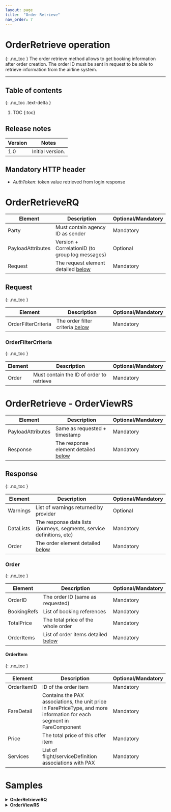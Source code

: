 ```yaml
---
layout: page
title:  "Order Retrieve"
nav_order: 7
---
```


# OrderRetrieve operation
{: .no_toc }
The order retrieve method allows to get booking information after order creation. The order ID must be sent in request to be able to retrieve information from the airline system.

---------------------------------------

## Table of contents
{: .no_toc .text-delta }

1. TOC
{:toc}

## Release notes

| Version | Notes |
| --- | --- |
| 1.0 | Initial version. |

## Mandatory HTTP header

- *AuthToken*: token value retrieved from login response

# OrderRetrieveRQ

| Element | Description | Optional/Mandatory |
| --- | --- | --- |
| Party | Must contain agency ID as sender | Mandatory |
| PayloadAttributes | Version + CorrelationID (to group log messages) | Optional |
| Request | The request element detailed [below](#request) | Mandatory |

## Request
{: .no_toc }

| Element | Description | Optional/Mandatory |
| --- | --- | --- |
| OrderFilterCriteria | The order filter criteria [below](#orderfiltercriteria) | Mandatory |

### OrderFilterCriteria
{: .no_toc }

| Element | Description | Optional/Mandatory |
| --- | --- | --- |
| Order | Must contain the ID of order to retrieve | Mandatory |

# OrderRetrieve - OrderViewRS

| Element | Description | Optional/Mandatory |
| --- | --- | --- |
| PayloadAttributes | Same as requested + timestamp | Mandatory |
| Response | The response element detailed [below](#response) | Mandatory |

## Response
{: .no_toc }

| Element | Description | Optional/Mandatory |
| --- | --- | --- |
| Warnings | List of warnings returned by provider | Optional |
| DataLists | The response data lists (journeys, segments, service definitions, etc) | Mandatory |
| Order | The order element detailed [below](#order) | Mandatory |

### Order
{: .no_toc }

| Element | Description | Optional/Mandatory |
| --- | --- | --- |
| OrderID | The order ID (same as requested) | Mandatory |
| BookingRefs | List of booking references | Mandatory |
| TotalPrice | The total price of the whole order | Mandatory |
| OrderItems | List of order items detailed [below](#orderitem) | Mandatory |

#### OrderItem
{: .no_toc }

| Element | Description | Optional/Mandatory |
| --- | --- | --- |
| OrderItemID | ID of the order item | Mandatory |
| FareDetail | Contains the PAX associations, the unit price in FarePriceType, and more information for each segment in FareComponent | Mandatory |
| Price | The total price of this offer item | Mandatory |
| Services | List of flight/serviceDefinition associations with PAX | Mandatory |

# Samples

<details>
  <summary><b>OrderRetrieveRQ</b></summary>

{% highlight xml %}
<?xml version="1.0" encoding="UTF-8" standalone="yes"?>
<IATA_OrderRetrieveRQ xmlns="http://www.iata.org/IATA/2015/00/2019.2/IATA_OrderRetrieveRQ">
    <Party>
        <Sender>
            <TravelAgency>
                <AgencyID>agency1234</AgencyID>
            </TravelAgency>
        </Sender>
    </Party>
    <PayloadAttributes>
        <CorrelationID>c3421ac5-96cd-3aed-b40b-aca63b056173</CorrelationID>
        <VersionNumber>19.2</VersionNumber>
    </PayloadAttributes>
    <Request>
        <OrderFilterCriteria>
            <Order>
                <OrderID>544759</OrderID>
                <OwnerCode>BA</OwnerCode>
            </Order>
        </OrderFilterCriteria>
    </Request>
</IATA_OrderRetrieveRQ>
{% endhighlight %}

</details>

<details>
  <summary><b>OrderViewRS</b></summary>

{% highlight xml %}
<?xml version="1.0" encoding="UTF-8" standalone="yes"?>
<IATA_OrderViewRS xmlns="http://www.iata.org/IATA/2015/00/2019.2/IATA_OrderViewRS">
    <Response>
        <DataLists>
            <OriginDestList>
                <OriginDest>
                    <DestCode>BCN</DestCode>
                    <OriginCode>LHR</OriginCode>
                    <OriginDestID>OD1</OriginDestID>
                    <PaxJourneyRefID>PJ1</PaxJourneyRefID>
                </OriginDest>
                <OriginDest>
                    <DestCode>LHR</DestCode>
                    <OriginCode>BCN</OriginCode>
                    <OriginDestID>OD2</OriginDestID>
                    <PaxJourneyRefID>PJ3</PaxJourneyRefID>
                </OriginDest>
            </OriginDestList>
            <PaxJourneyList>
                <PaxJourney>
                    <Duration>P0Y0M0DT2H5M0S</Duration>
                    <PaxJourneyID>PJ1</PaxJourneyID>
                    <PaxSegmentRefID>SEG1</PaxSegmentRefID>
                </PaxJourney>
                <PaxJourney>
                    <Duration>P0Y0M0DT2H15M0S</Duration>
                    <PaxJourneyID>PJ3</PaxJourneyID>
                    <PaxSegmentRefID>SEG3</PaxSegmentRefID>
                </PaxJourney>
            </PaxJourneyList>
            <PaxList>
                <Pax>
                    <Birthdate>1986-01-01</Birthdate>
                    <ContactInfoRefID>CONT1</ContactInfoRefID>
                    <PaxID>PAX1</PaxID>
                    <PTC>ADT</PTC>
                </Pax>
                <Pax>
                    <Birthdate>1986-02-02</Birthdate>
                    <ContactInfoRefID>CONT1</ContactInfoRefID>
                    <PaxID>PAX2</PaxID>
                    <PTC>ADT</PTC>
                </Pax>
            </PaxList>
            <PaxSegmentList>
                <PaxSegment>
                    <Arrival>
                        <AircraftScheduledDateTime>2021-06-01T22:20:00</AircraftScheduledDateTime>
                        <IATA_LocationCode>BCN</IATA_LocationCode>
                        <TerminalName>1</TerminalName>
                    </Arrival>
                    <DatedOperatingLeg>
                        <Arrival/>
                        <CarrierAircraftType>
                            <CarrierAircraftTypeCode>320</CarrierAircraftTypeCode>
                        </CarrierAircraftType>
                        <Dep/>
                    </DatedOperatingLeg>
                    <Dep>
                        <AircraftScheduledDateTime>2021-06-01T19:15:00</AircraftScheduledDateTime>
                        <IATA_LocationCode>LHR</IATA_LocationCode>
                        <TerminalName>3</TerminalName>
                    </Dep>
                    <Duration>P0Y0M0DT2H5M0S</Duration>
                    <MarketingCarrierInfo>
                        <CarrierDesigCode>BA</CarrierDesigCode>
                        <MarketingCarrierFlightNumberText>0482</MarketingCarrierFlightNumberText>
                    </MarketingCarrierInfo>
                    <OperatingCarrierInfo>
                        <CarrierDesigCode>BA</CarrierDesigCode>
                    </OperatingCarrierInfo>
                    <PaxSegmentID>SEG1</PaxSegmentID>
                </PaxSegment>
                <PaxSegment>
                    <Arrival>
                        <AircraftScheduledDateTime>2021-06-10T21:55:00</AircraftScheduledDateTime>
                        <IATA_LocationCode>LHR</IATA_LocationCode>
                        <TerminalName>3</TerminalName>
                    </Arrival>
                    <DatedOperatingLeg>
                        <Arrival/>
                        <CarrierAircraftType>
                            <CarrierAircraftTypeCode>320</CarrierAircraftTypeCode>
                        </CarrierAircraftType>
                        <Dep/>
                    </DatedOperatingLeg>
                    <Dep>
                        <AircraftScheduledDateTime>2021-06-10T20:40:00</AircraftScheduledDateTime>
                        <IATA_LocationCode>BCN</IATA_LocationCode>
                        <TerminalName>1</TerminalName>
                    </Dep>
                    <Duration>P0Y0M0DT2H15M0S</Duration>
                    <MarketingCarrierInfo>
                        <CarrierDesigCode>BA</CarrierDesigCode>
                        <MarketingCarrierFlightNumberText>0487</MarketingCarrierFlightNumberText>
                    </MarketingCarrierInfo>
                    <OperatingCarrierInfo>
                        <CarrierDesigCode>BA</CarrierDesigCode>
                    </OperatingCarrierInfo>
                    <PaxSegmentID>SEG3</PaxSegmentID>
                </PaxSegment>
            </PaxSegmentList>
            <PriceClassList>
                <PriceClass>
                    <CabinType>
                        <CabinTypeName>ECONOMY</CabinTypeName>
                    </CabinType>
                    <Desc>
                        <DescText>Bagage à main uniquement</DescText>
                    </Desc>
                    <Desc>
                        <DescText>Sièges attribués ou payez pour choisir votre siège quand vous le souhaitez</DescText>
                    </Desc>
                    <Desc>
                        <DescText>Dernier à embarquer</DescText>
                    </Desc>
                    <Name>BASIC</Name>
                    <PriceClassID>PC1</PriceClassID>
                </PriceClass>
            </PriceClassList>
        </DataLists>
        <Order>
            <BookingRef>
                <BookingEntity>
                    <Carrier>
                        <AirlineDesigCode>BA</AirlineDesigCode>
                    </Carrier>
                </BookingEntity>
                <BookingID>T79BPA</BookingID>
            </BookingRef>
            <BookingRef>
                <BookingEntity>
                    <Org>
                        <OrgID>ORCHESTRA</OrgID>
                    </Org>
                </BookingEntity>
                <BookingID>BA-T79BPA</BookingID>
            </BookingRef>
            <OrderID>544759</OrderID>
            <OrderItem>
                <FareDetail>
                    <FareComponent>
                        <CabinType>
                            <CabinTypeCode>O</CabinTypeCode>
                            <CabinTypeName>ECONOMY</CabinTypeName>
                        </CabinType>
                        <PaxSegmentRefID>SEG1</PaxSegmentRefID>
                        <PriceClassRefID>PC1</PriceClassRefID>
                    </FareComponent>
                    <FareComponent>
                        <CabinType>
                            <CabinTypeCode>L</CabinTypeCode>
                            <CabinTypeName>ECONOMY</CabinTypeName>
                        </CabinType>
                        <PaxSegmentRefID>SEG3</PaxSegmentRefID>
                        <PriceClassRefID>PC1</PriceClassRefID>
                    </FareComponent>
                    <FarePriceType>
                        <Price>
                            <BaseAmount CurCode="EUR">162.00000000000000000000</BaseAmount>
                            <TotalAmount CurCode="EUR">162.00000000000000000000</TotalAmount>
                        </Price>
                    </FarePriceType>
                    <PaxRefID>PAX2</PaxRefID>
                </FareDetail>
                <OrderItemID>8c51dabc-00a2-4377-8f9d-5e022c61c4de</OrderItemID>
                <PaymentTimeLimitDateTime>2021-02-05T00:59:00.000</PaymentTimeLimitDateTime>
                <Price>
                    <BaseAmount CurCode="EUR">162.00000000000000000000</BaseAmount>
                    <TotalAmount CurCode="EUR">162.00000000000000000000</TotalAmount>
                </Price>
                <Service>
                    <PaxRefID>PAX2</PaxRefID>
                    <ServiceAssociations>
                        <PaxSegmentRefID>SEG1</PaxSegmentRefID>
                    </ServiceAssociations>
                    <ServiceID>SV373</ServiceID>
                    <StatusCode>K</StatusCode>
                </Service>
                <Service>
                    <PaxRefID>PAX2</PaxRefID>
                    <ServiceAssociations>
                        <PaxSegmentRefID>SEG3</PaxSegmentRefID>
                    </ServiceAssociations>
                    <ServiceID>SV374</ServiceID>
                    <StatusCode>K</StatusCode>
                </Service>
            </OrderItem>
            <OrderItem>
                <FareDetail>
                    <FareComponent>
                        <CabinType>
                            <CabinTypeCode>O</CabinTypeCode>
                            <CabinTypeName>ECONOMY</CabinTypeName>
                        </CabinType>
                        <PaxSegmentRefID>SEG1</PaxSegmentRefID>
                        <PriceClassRefID>PC1</PriceClassRefID>
                    </FareComponent>
                    <FareComponent>
                        <CabinType>
                            <CabinTypeCode>L</CabinTypeCode>
                            <CabinTypeName>ECONOMY</CabinTypeName>
                        </CabinType>
                        <PaxSegmentRefID>SEG3</PaxSegmentRefID>
                        <PriceClassRefID>PC1</PriceClassRefID>
                    </FareComponent>
                    <FarePriceType>
                        <Price>
                            <BaseAmount CurCode="EUR">162.00000000000000000000</BaseAmount>
                            <TotalAmount CurCode="EUR">162.00000000000000000000</TotalAmount>
                        </Price>
                    </FarePriceType>
                    <PaxRefID>PAX1</PaxRefID>
                </FareDetail>
                <OrderItemID>526094de-889e-4914-92f3-bf19e3f62b14</OrderItemID>
                <PaymentTimeLimitDateTime>2021-02-05T00:59:00.000</PaymentTimeLimitDateTime>
                <Price>
                    <BaseAmount CurCode="EUR">162.00000000000000000000</BaseAmount>
                    <TotalAmount CurCode="EUR">162.00000000000000000000</TotalAmount>
                </Price>
                <Service>
                    <PaxRefID>PAX1</PaxRefID>
                    <ServiceAssociations>
                        <PaxSegmentRefID>SEG1</PaxSegmentRefID>
                    </ServiceAssociations>
                    <ServiceID>SV375</ServiceID>
                    <StatusCode>K</StatusCode>
                </Service>
                <Service>
                    <PaxRefID>PAX1</PaxRefID>
                    <ServiceAssociations>
                        <PaxSegmentRefID>SEG3</PaxSegmentRefID>
                    </ServiceAssociations>
                    <ServiceID>SV376</ServiceID>
                    <StatusCode>K</StatusCode>
                </Service>
            </OrderItem>
            <OrderItem>
                <FareDetail>
                    <FareComponent>
                        <CabinType>
                            <CabinTypeCode>O</CabinTypeCode>
                            <CabinTypeName>ECONOMY</CabinTypeName>
                        </CabinType>
                        <PaxSegmentRefID>SEG1</PaxSegmentRefID>
                        <PriceClassRefID>PC1</PriceClassRefID>
                    </FareComponent>
                    <FareComponent>
                        <CabinType>
                            <CabinTypeCode>L</CabinTypeCode>
                            <CabinTypeName>ECONOMY</CabinTypeName>
                        </CabinType>
                        <PaxSegmentRefID>SEG3</PaxSegmentRefID>
                        <PriceClassRefID>PC1</PriceClassRefID>
                    </FareComponent>
                    <FarePriceType>
                        <Price>
                            <BaseAmount>0</BaseAmount>
                            <TaxSummary>
                                <Tax>
                                    <Amount CurCode="EUR">61.96000000000000000000</Amount>
                                    <TaxCode>GENERAL_TAXES_PAX_2</TaxCode>
                                    <TaxName>Taxes - PAX2</TaxName>
                                </Tax>
                                <TotalTaxAmount CurCode="EUR">61.96000000000000000000</TotalTaxAmount>
                            </TaxSummary>
                            <TotalAmount CurCode="EUR">61.96000000000000000000</TotalAmount>
                        </Price>
                    </FarePriceType>
                    <PaxRefID>PAX2</PaxRefID>
                </FareDetail>
                <OrderItemID>edae5606-df2e-41cc-8d8d-d6959c7078d7</OrderItemID>
                <PaymentTimeLimitDateTime>2021-02-05T00:59:00.000</PaymentTimeLimitDateTime>
                <Price>
                    <BaseAmount>0</BaseAmount>
                    <TotalAmount CurCode="EUR">61.96000000000000000000</TotalAmount>
                </Price>
                <Service>
                    <PaxRefID>PAX2</PaxRefID>
                    <ServiceAssociations>
                        <PaxSegmentRefID>SEG1</PaxSegmentRefID>
                    </ServiceAssociations>
                    <ServiceID>SV377</ServiceID>
                    <StatusCode>K</StatusCode>
                </Service>
                <Service>
                    <PaxRefID>PAX2</PaxRefID>
                    <ServiceAssociations>
                        <PaxSegmentRefID>SEG3</PaxSegmentRefID>
                    </ServiceAssociations>
                    <ServiceID>SV378</ServiceID>
                    <StatusCode>K</StatusCode>
                </Service>
            </OrderItem>
            <OrderItem>
                <FareDetail>
                    <FareComponent>
                        <CabinType>
                            <CabinTypeCode>O</CabinTypeCode>
                            <CabinTypeName>ECONOMY</CabinTypeName>
                        </CabinType>
                        <PaxSegmentRefID>SEG1</PaxSegmentRefID>
                        <PriceClassRefID>PC1</PriceClassRefID>
                    </FareComponent>
                    <FareComponent>
                        <CabinType>
                            <CabinTypeCode>L</CabinTypeCode>
                            <CabinTypeName>ECONOMY</CabinTypeName>
                        </CabinType>
                        <PaxSegmentRefID>SEG3</PaxSegmentRefID>
                        <PriceClassRefID>PC1</PriceClassRefID>
                    </FareComponent>
                    <FarePriceType>
                        <Price>
                            <BaseAmount>0</BaseAmount>
                            <TaxSummary>
                                <Tax>
                                    <Amount CurCode="EUR">61.96000000000000000000</Amount>
                                    <TaxCode>GENERAL_TAXES_PAX_1</TaxCode>
                                    <TaxName>Taxes - PAX1</TaxName>
                                </Tax>
                                <TotalTaxAmount CurCode="EUR">61.96000000000000000000</TotalTaxAmount>
                            </TaxSummary>
                            <TotalAmount CurCode="EUR">61.96000000000000000000</TotalAmount>
                        </Price>
                    </FarePriceType>
                    <PaxRefID>PAX1</PaxRefID>
                </FareDetail>
                <OrderItemID>fe426dfe-70f2-42be-b9b0-8245a4d203f7</OrderItemID>
                <PaymentTimeLimitDateTime>2021-02-05T00:59:00.000</PaymentTimeLimitDateTime>
                <Price>
                    <BaseAmount>0</BaseAmount>
                    <TotalAmount CurCode="EUR">61.96000000000000000000</TotalAmount>
                </Price>
                <Service>
                    <PaxRefID>PAX1</PaxRefID>
                    <ServiceAssociations>
                        <PaxSegmentRefID>SEG1</PaxSegmentRefID>
                    </ServiceAssociations>
                    <ServiceID>SV379</ServiceID>
                    <StatusCode>K</StatusCode>
                </Service>
                <Service>
                    <PaxRefID>PAX1</PaxRefID>
                    <ServiceAssociations>
                        <PaxSegmentRefID>SEG3</PaxSegmentRefID>
                    </ServiceAssociations>
                    <ServiceID>SV380</ServiceID>
                    <StatusCode>K</StatusCode>
                </Service>
            </OrderItem>
            <OwnerCode>BA</OwnerCode>
            <StatusCode>OPENED</StatusCode>
            <TotalPrice>
                <BaseAmount CurCode="EUR">324.00000000000000000000</BaseAmount>
                <TaxSummary>
                    <Tax>
                        <Amount CurCode="EUR">61.96000000000000000000</Amount>
                        <TaxCode>GENERAL_TAXES_PAX_2</TaxCode>
                        <TaxName>Taxes - PAX2</TaxName>
                    </Tax>
                    <Tax>
                        <Amount CurCode="EUR">61.96000000000000000000</Amount>
                        <TaxCode>GENERAL_TAXES_PAX_1</TaxCode>
                        <TaxName>Taxes - PAX1</TaxName>
                    </Tax>
                    <TotalTaxAmount CurCode="EUR">123.92000000000000000000</TotalTaxAmount>
                </TaxSummary>
                <TotalAmount CurCode="EUR">447.92000000000000000000</TotalAmount>
            </TotalPrice>
        </Order>
    </Response>
    <PayloadAttributes>
        <CorrelationID>c3421ac5-96cd-3aed-b40b-aca63b056173</CorrelationID>
        <Timestamp>2021-02-04T10:27:17.922+01:00</Timestamp>
        <VersionNumber>19.2</VersionNumber>
    </PayloadAttributes>
</IATA_OrderViewRS>
{% endhighlight %}

</details>
